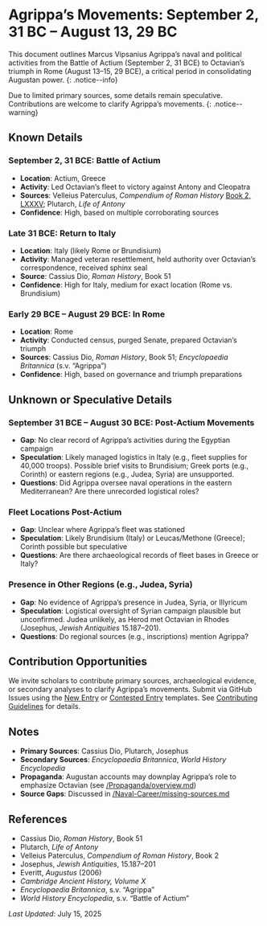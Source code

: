 # Agrippa’s Movements: September 2, 31 BC – August 13, 29 BC

This document outlines Marcus Vipsanius Agrippa’s naval and political activities from the Battle of Actium (September 2, 31 BCE) to Octavian’s triumph in Rome (August 13–15, 29 BCE), a critical period in consolidating Augustan power.
{: .notice--info}

Due to limited primary sources, some details remain speculative. Contributions are welcome to clarify Agrippa’s movements.
{: .notice--warning}

## Known Details

### September 2, 31 BCE: Battle of Actium

- **Location**: Actium, Greece
- **Activity**: Led Octavian’s fleet to victory against Antony and Cleopatra
- **Sources**: Velleius Paterculus, *Compendium of Roman History* [Book 2, LXXXV](https://penelope.uchicago.edu/Thayer/E/Roman/Texts/Velleius_Paterculus/2C*.html#85); Plutarch, *Life of Antony*
- **Confidence**: High, based on multiple corroborating sources

### Late 31 BCE: Return to Italy

- **Location**: Italy (likely Rome or Brundisium)
- **Activity**: Managed veteran resettlement, held authority over Octavian’s correspondence, received sphinx seal
- **Source**: Cassius Dio, *Roman History*, Book 51
- **Confidence**: High for Italy, medium for exact location (Rome vs. Brundisium)

### Early 29 BCE – August 29 BCE: In Rome

- **Location**: Rome
- **Activity**: Conducted census, purged Senate, prepared Octavian’s triumph
- **Sources**: Cassius Dio, *Roman History*, Book 51; *Encyclopaedia Britannica* (s.v. “Agrippa”)
- **Confidence**: High, based on governance and triumph preparations

## Unknown or Speculative Details

### September 31 BCE – August 30 BCE: Post-Actium Movements

- **Gap**: No clear record of Agrippa’s activities during the Egyptian campaign
- **Speculation**: Likely managed logistics in Italy (e.g., fleet supplies for 40,000 troops). Possible brief visits to Brundisium; Greek ports (e.g., Corinth) or eastern regions (e.g., Judea, Syria) are unsupported.
- **Questions**: Did Agrippa oversee naval operations in the eastern Mediterranean? Are there unrecorded logistical roles?

### Fleet Locations Post-Actium

- **Gap**: Unclear where Agrippa’s fleet was stationed
- **Speculation**: Likely Brundisium (Italy) or Leucas/Methone (Greece); Corinth possible but speculative
- **Questions**: Are there archaeological records of fleet bases in Greece or Italy?

### Presence in Other Regions (e.g., Judea, Syria)

- **Gap**: No evidence of Agrippa’s presence in Judea, Syria, or Illyricum
- **Speculation**: Logistical oversight of Syrian campaign plausible but unconfirmed. Judea unlikely, as Herod met Octavian in Rhodes (Josephus, *Jewish Antiquities* 15.187–201).
- **Questions**: Do regional sources (e.g., inscriptions) mention Agrippa?

## Contribution Opportunities

We invite scholars to contribute primary sources, archaeological evidence, or secondary analyses to clarify Agrippa’s movements. Submit via GitHub Issues using the [New Entry](https://github.com/davidrstansfield/Agrippas-Naval-Legacy/issues/new?template=new_entry.md) or [Contested Entry](https://github.com/davidrstansfield/Agrippas-Naval-Legacy/issues/new?template=contested_entry.md) templates. See [Contributing Guidelines](../Contributing/guidelines.md) for details.

## Notes

- **Primary Sources**: Cassius Dio, Plutarch, Josephus
- **Secondary Sources**: *Encyclopaedia Britannica*, *World History Encyclopedia*
- **Propaganda**: Augustan accounts may downplay Agrippa’s role to emphasize Octavian (see [/Propaganda/overview.md](../Propaganda/overview.md))
- **Source Gaps**: Discussed in [/Naval-Career/missing-sources.md](../Naval-Career/missing-sources.md)

## References

- Cassius Dio, *Roman History*, Book 51
- Plutarch, *Life of Antony*
- Velleius Paterculus, *Compendium of Roman History*, Book 2
- Josephus, *Jewish Antiquities*, 15.187–201
- Everitt, *Augustus* (2006)
- *Cambridge Ancient History, Volume X*
- *Encyclopaedia Britannica*, s.v. “Agrippa”
- *World History Encyclopedia*, s.v. “Battle of Actium”

*Last Updated*: July 15, 2025
